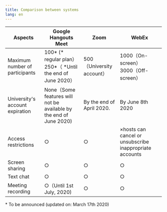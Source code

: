 ```yaml
---
title: Comparison between systems
lang: en
---
```


|              Aspects               |                          Google Hangouts Meet                   |  Zoom  |  WebEx  |  
|------------------------------------|-----------------------------------------------------------------|--------|---------|  
|   Maximum number of participants   |   100* (* regular plan）<br> 250*（ *Until the end of June 2020）| 500（University account）  |    1000（On-screen）<br>3000（Off-screen）  |  
|  University's account expiration  |  None（Some features will not be available by the end of June 2020)  |  By the end of  April 2020.  |  By June 8th 2020  |   
|  Access restrictions  |  ○  |  ○  |  ×hosts can cancel or unsubscribe inappropriate  accounts  |  
|  Screen sharing |  ○  |  ○  |  ○  |  
|  Text chat  |  ○  |  ○  |  ○  |  
|  Meeting recording  |  ○（Until 1st July, 2020)  |  ○  |  ○  |  

\* To be announced (updated on: March 17th 2020)
  

